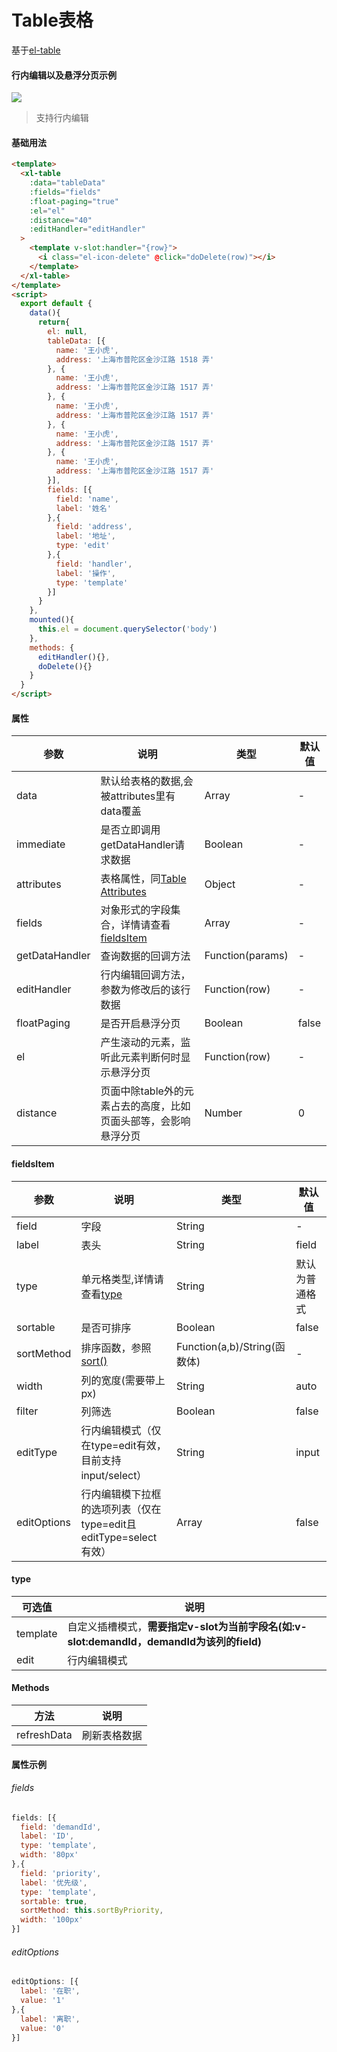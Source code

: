 # Table表格
基于[el-table](https://element.eleme.cn/#/zh-CN/component/table)
#### 行内编辑以及悬浮分页示例  

<img src="https://861621821.github.io/xilan-docs/static/img/xilan/行内编辑悬浮分页.gif" style="background: url('https://861621821.github.io/xilan-docs/static/img/图片加载中.png')">  

>支持行内编辑
#### 基础用法
``` html
<template>
  <xl-table
    :data="tableData"
    :fields="fields"
    :float-paging="true"
    :el="el"
    :distance="40"
    :editHandler="editHandler"
  >
    <template v-slot:handler="{row}">
      <i class="el-icon-delete" @click="doDelete(row)"></i>
    </template>
  </xl-table>
</template>
<script>
  export default {
    data(){
      return{
        el: null,
        tableData: [{
          name: '王小虎',
          address: '上海市普陀区金沙江路 1518 弄'
        }, {
          name: '王小虎',
          address: '上海市普陀区金沙江路 1517 弄'
        }, {
          name: '王小虎',
          address: '上海市普陀区金沙江路 1517 弄'
        }, {
          name: '王小虎',
          address: '上海市普陀区金沙江路 1517 弄'
        }, {
          name: '王小虎',
          address: '上海市普陀区金沙江路 1517 弄'
        }],
        fields: [{
          field: 'name',
          label: '姓名'
        },{
          field: 'address',
          label: '地址',
          type: 'edit'
        },{
          field: 'handler',
          label: '操作',
          type: 'template'
        }]
      }
    },
    mounted(){
      this.el = document.querySelector('body') 
    },
    methods: {
      editHandler(){},
      doDelete(){}
    }
  }
</script>
```
#### 属性  
| 参数  | 说明    | 类型 |  默认值 |
| ---- |  ----  | ----  | ----  |
| data  | 默认给表格的数据,会被attributes里有data覆盖  | Array  | - |
| immediate  | 是否立即调用getDataHandler请求数据  | Boolean  | - |
| attributes  | 表格属性，同[Table Attributes](https://element.eleme.cn/#/zh-CN/component/table) | Object |  - |
| fields  | 对象形式的字段集合，详情请查看[fieldsItem](/doc/table?id=fieldsItem)  | Array | - |
| getDataHandler  | 查询数据的回调方法   | Function(params) | - |
| editHandler  | 行内编辑回调方法，参数为修改后的该行数据  | Function(row)  | - |  
| floatPaging  | 是否开启悬浮分页  | Boolean  | false |  
| el  | 产生滚动的元素，监听此元素判断何时显示悬浮分页  | Function(row)  | - | 
| distance  | 页面中除table外的元素占去的高度，比如页面头部等，会影响悬浮分页  | Number  | 0 | 
  
#### fieldsItem  
| 参数  | 说明   | 类型 |  默认值 |
| ---- |  ----  | ----  | ----  |
| field | 字段 | String | - |
| label | 表头 | String | field |
| type | 单元格类型,详情请查看[type](/doc/table?id=type)| String | 默认为普通格式 |
| sortable | 是否可排序 | Boolean | false |
| sortMethod | 排序函数，参照[sort()](https://www.w3school.com.cn/js/jsref_sort.asp) | Function(a,b)/String(函数体) | - |
| width | 列的宽度(需要带上px) | String | auto |
| filter | 列筛选 | Boolean | false |
| editType | 行内编辑模式（仅在type=edit有效，目前支持input/select） | String | input |
| editOptions | 行内编辑模下拉框的选项列表（仅在type=edit且editType=select有效） | Array | false |

#### type  
| 可选值 | 说明   |
| ---- |  ----  |
| template |  自定义插槽模式，__需要指定v-slot为当前字段名(如:v-slot:demandId，demandId为该列的field)__  |
| edit |  行内编辑模式  |

#### Methods 
| 方法 | 说明   |
| --- | --- |
| refreshData |  刷新表格数据  |

#### 属性示例 
###### fields
```js
fields: [{
  field: 'demandId',
  label: 'ID',
  type: 'template',
  width: '80px'
},{
  field: 'priority',
  label: '优先级',
  type: 'template',
  sortable: true,
  sortMethod: this.sortByPriority,
  width: '100px'
}]
```
###### editOptions
```js
editOptions: [{
  label: '在职',
  value: '1'
},{
  label: '离职',
  value: '0'
}]
```
